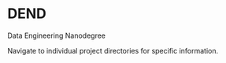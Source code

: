 # DEND
Data Engineering Nanodegree

Navigate to individual project directories for specific information.
